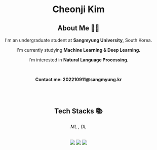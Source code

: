 <div align="center" class="intro-title">
  <h1>Cheonji Kim
    <br>
</div> 


<div align="center" class="about-me">
  <h2>About Me 🙋‍♂️</h2>
   <p>I'm an undergraduate student</b> at <b>Sangmyung University</b>, South Korea.</p>
   <p>I'm currently studying <b>Machine Learning & Deep Learning.</b></p>
   <p>I'm interested in <b>Natural Language Processing.</b></p>
  
  <br>
   <p><b>Contact me: <b>202210911@sangmyung.kr</b></p>
  <br>
</div> 

<!--
<div align="center" class="stacks">
<h2> STACKS 📚 </h2>
<p align="center">
<img src="https://img.shields.io/badge/python-3670A0?style=for-the-badge&logo=python&logoColor=ffdd54">
-->


<br>
</p>
</div>

<div align="center" class="tried">
<h2> Tech Stacks 📚 </h2>
<p align="center">
  <h6> ML , DL </h6>
  <img src="https://img.shields.io/badge/python-3670A0?style=for-the-badge&logo=python&logoColor=ffdd54">
<!--   <img src="https://img.shields.io/badge/Matplotlib-%23ffffff.svg?style=for-the-badge&logo=Matplotlib&logoColor=black"> -->
<!--   <img src="https://img.shields.io/badge/numpy-%23013243.svg?style=for-the-badge&logo=numpy&logoColor=white"> -->
<!--   <img src="https://img.shields.io/badge/pandas-%23150458.svg?style=for-the-badge&logo=pandas&logoColor=white"> -->
  <img src="https://img.shields.io/badge/TensorFlow-%23FF6F00.svg?style=for-the-badge&logo=TensorFlow&logoColor=white">
  <img src="https://img.shields.io/badge/PyTorch-%23EE4C2C.svg?style=for-the-badge&logo=PyTorch&logoColor=white">
  
  <br>
<!--   <h6> Web Development </h6>
  <img src="https://img.shields.io/badge/node.js-6DA55F?style=for-the-badge&logo=node.js&logoColor=white">
  <img src="https://img.shields.io/badge/react-%2320232a.svg?style=for-the-badge&logo=react&logoColor=%2361DAFB"> -->

<br>
  

</p>

</div>

<!-- 
<div align="center" class="studies">
  <h2> What I Am Currently Studying (since Sep, 2024)👨‍💻</h2>
  <ul align="justify">
  <li>Machine Learning, Deep Learning Basics (Korean)</li>
  <li>Introduction to NLP Using Deep Learning (Korean)</li>

</ul>
</div> 

<div align="center" class="curr-projects">
  <h2>What I'm Current Working On🏃‍♂️</h2>
  <ul align="justify">
  <li><span>Developing Teenieping Characters Classification Model using DL (since Nov, 2024)</span> <a href="https://github.com/CheonjiKim/teenieping-characters-classification-model">Click here to see details →</a> </li>
</ul>
</div> 


<div align="center" class="past-projects">
  <h2>Projects I've Done In the Past 🎞</h2>
  <ul align="justify">
  <li>Developing an English Vocabulary Programme for English Learners Preparing for TOEIC Exam</li>
  <li>Building a Website for Video Contents (YouTube Clone)</li>
  <li>Designing Simple Webpages</li>
</ul>
</div> 


<div align="center" class="others">
  <h2>Others</h2>
  <div align="center">
  <img src="https://github-readme-stats.vercel.app/api?username=CheonjiKim&show_icons=true&theme=radical" />
  <br>
  <img src="https://github-readme-stats.vercel.app/api/top-langs/?username=CheonjiKim&layout=compact" />
</div>
</div> 
-->

<!--
**CheonjiKim/CheonjiKim** is a ✨ _special_ ✨ repository because its `README.md` (this file) appears on your GitHub profile.

Here are some ideas to get you started:

- 🔭 I’m currently working on ...
- 🌱 I’m currently learning ...
- 👯 I’m looking to collaborate on ...
- 🤔 I’m looking for help with ...
- 💬 Ask me about ...
- 📫 How to reach me: ...
- 😄 Pronouns: ...
- ⚡ Fun fact: ...
-->

